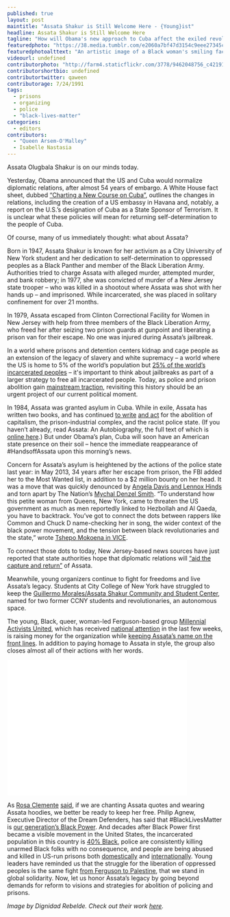 ```yaml
---
published: true
layout: post
maintitle: "Assata Shakur is Still Welcome Here - {Young}ist"
headline: Assata Shakur is Still Welcome Here
tagline: "How will Obama's new approach to Cuba affect the exiled revolutionary Assata Shakur?"
featuredphoto: "https://38.media.tumblr.com/e2060a7bf47d3154c9eee27345c01ea1/tumblr_ngrdtivXj61ql60owo1_1280.jpg"
featuredphotoalttext: "An artistic image of a Black woman's smiling face with the words 'Hands off Assata.' By Dignidad Rebelde."
videourl: undefined
contributorphoto: "http://farm4.staticflickr.com/3778/9462048756_c42191ddee.jpg"
contributorshortbio: undefined
contributortwitter: qaween
contributorage: 7/24/1991
tags: 
  - prisons
  - organizing
  - police
  - "black-lives-matter"
categories: 
  - editors
contributors: 
  - "Queen Arsem-O'Malley"
  - Isabelle Nastasia
---
```


Assata Olugbala Shakur is on our minds today.

Yesterday, Obama announced that the US and Cuba would normalize diplomatic relations, after almost 54 years of embargo. A White House fact sheet, dubbed [“Charting a New Course on Cuba”](http://www.documentcloud.org/documents/1382402-white-house-fact-sheet-cuba.html#document/p3), outlines the changes in relations, including the creation of a US embassy in Havana and, notably, a report on the U.S.’s designation of Cuba as a State Sponsor of Terrorism. It is unclear what these policies will mean for returning self-determination to the people of Cuba.

Of course, many of us immediately thought: what about Assata? 

Born in 1947, Assata Shakur is known for her activism as a City University of New York student and her dedication to self-determination to oppressed peoples as a Black Panther and member of the Black Liberation Army. Authorities tried to charge Assata with alleged murder, attempted murder, and bank robbery; in 1977, she was convicted of murder of a New Jersey state trooper – who was killed in a shootout where Assata was shot with her hands up – and imprisoned. While incarcerated, she was placed in solitary confinement for over 21 months.

In 1979, Assata escaped from Clinton Correctional Facility for Women in New Jersey with help from three members of the Black Liberation Army, who freed her after seizing two prison guards at gunpoint and liberating a prison van for their escape. No one was injured during Assata’s jailbreak.

In a world where prisons and detention centers kidnap and cage people as an extension of the legacy of slavery and white supremacy – a world where the US is home to 5% of the world’s population but [25% of the world’s incarcerated peoples](https://www.aclu.org/safe-communities-fair-sentences/prison-crisis) – it's important to think about jailbreaks as part of a larger strategy to free all incarcerated people. Today, as police and prison abolition gain [mainstream traction](http://www.rollingstone.com/politics/news/policing-is-a-dirty-job-but-nobodys-gotta-do-it-6-ideas-for-a-cop-free-world-20141216), revisiting this history should be an urgent project of our current political moment.

In 1984, Assata was granted asylum in Cuba. While in exile, Assata has written two books, and has continued [to write](http://genius.com/Assata-shakur-open-letter-to-pope-john-paul-ii-annotated) [and act](https://flyingbrickrva.wordpress.com/2013/05/06/an-open-letter-from-assata-shakur/) for the abolition of capitalism, the prison-industrial complex, and the racist police state. (If you haven’t already, read Assata: An Autobiography, the full text of which is [online here](https://libcom.org/files/assataauto.pdf).) But under Obama’s plan, Cuba will soon have an American state presence on their soil – hence the immediate reappearance of #HandsoffAssata upon this morning’s news. 

Concern for Assata’s asylum is heightened by the actions of the police state last year: in May 2013, 34 years after her escape from prison, the FBI added her to the Most Wanted list, in addition to a $2 million bounty on her head. It was a move that was quickly denounced by [Angela Davis and Lennox Hinds](http://www.democracynow.org/2013/5/3/angela_davis_and_assata_shakurs_lawyer) and torn apart by The Nation’s [Mychal Denzel Smith](http://www.thenation.com/blog/174209/assata-shakur-not-terrorist#). “To understand how this petite woman from Queens, New York, came to threaten the US government as much as men reportedly linked to Hezbollah and Al Qaeda, you have to backtrack. You’ve got to connect the dots between rappers like Common and Chuck D name-checking her in song, the wider context of the black power movement, and the tension between black revolutionaries and the state,” wrote [Tshepo Mokoena in VICE](http://www.vice.com/read/assata-shakur--fbi-most-wanted-tshepo-mokoena-122).

To connect those dots to today, New Jersey-based news sources have just reported that state authorities hope that diplomatic relations will [“aid the capture and return”](http://www.nj.com/politics/index.ssf/2014/12/authorities_hope_thaw_in_cuban_relations_will_aid_capture_of_nj_cop_killer_joanne_chesimard.html) of Assata. 

Meanwhile, young organizers continue to fight for freedoms and live Assata’s legacy. Students at City College of New York have struggled to keep the [Guillermo Morales/Assata Shakur Community and Student Center](http://defendmorales-shakur.org/), named for two former CCNY students and revolutionaries, an autonomous space.

The young, Black, queer, woman-led Ferguson-based group [Millennial Activists United](https://twitter.com/millennialau), which has received [national attention](http://truth-out.org/news/item/26688-not-all-of-the-black-freedom-fighters-are-men-an-interview-with-black-women-on-the-front-line-in-ferguson) in the last few weeks, is raising money for the organization while [keeping Assata’s name on the front lines](http://teespring.com/millennialAU). In addition to paying homage to Assata in style, the group also closes almost all of their actions with her words.

<iframe width="420" height="315" src="//www.youtube.com/embed/OswKmSOZi0k" frameborder="0" allowfullscreen></iframe>

As [Rosa Clemente](http://rosaclemente.net/) [said](https://twitter.com/rosaclemente/status/545331155545763840), if we are chanting Assata quotes and wearing Assata hoodies, we better be ready to keep her free. 
Philip Agnew, Executive Director of the Dream Defenders, has said that #BlackLivesMatter is [our generation’s Black Power](https://twitter.com/PhilofDreams_/status/543935049717280768). And decades after Black Power first became a visible movement in the United States, the incarcerated population in this country is [40% Black](http://www.naacp.org/pages/criminal-justice-fact-sheet), police are consistently killing unarmed Black folks with no consequence, and people are being abused and killed in US-run prisons both [domestically](http://www.thenation.com/prison-profiteers) and [internationally](http://www.theguardian.com/us-news/2014/dec/09/cia-torture-report-worst-findings-waterboard-rectal). Young leaders have reminded us that the struggle for the liberation of oppressed peoples is the same fight [from Ferguson to Palestine](http://samidoun.ca/2014/12/statement-from-ferguson-to-new-york-to-palestine-solidarity-with-the-resistance-to-racist-oppression/), that we stand in global solidarity. Now, let us honor Assata’s legacy by going beyond demands for reform to visions and strategies for abolition of policing and prisons.




_Image by Dignidad Rebelde. Check out their work [here](https://www.flickr.com/photos/dignidadrebelde/8705643312/)._
